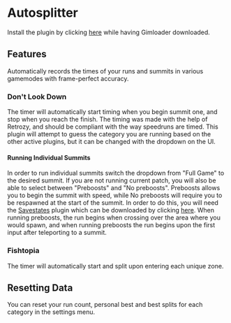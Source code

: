 # Autosplitter

Install the plugin by clicking [here](https://gimloader.github.io/install/?installUrl=https://raw.githubusercontent.com/Gimloader/client-plugins/main/plugins/Autosplitter/build/Autosplitter.js) while having Gimloader downloaded.

## Features

Automatically records the times of your runs and summits in various gamemodes with frame-perfect accuracy.

### Don't Look Down

The timer will automatically start timing when you begin summit one, and stop when you reach the finish. The timing was made with the help of Retrozy, and should be compliant with the way speedruns are timed. This plugin will attempt to guess the category you are running based on the other active plugins, but it can be changed with the dropdown on the UI.

#### Running Individual Summits

In order to run individual summits switch the dropdown from "Full Game" to the desired summit. If you are not running current patch, you will also be able to select between "Preboosts" and "No preboosts". Preboosts allows you to begin the summit with speed, while No preboosts will require you to be respawned at the start of the summit. In order to do this, you will need the [Savestates](../Savestates.js) plugin which can be downloaded by clicking [here](https://gimloader.github.io/install/?installUrl=https://raw.githubusercontent.com/Gimloader/client-plugins/main/plugins/Savestates.js). When running preboosts, the run begins when crossing over the area where you would spawn, and when running preboosts the run begins upon the first input after teleporting to a summit.

### Fishtopia

The timer will automatically start and split upon entering each unique zone.

## Resetting Data

You can reset your run count, personal best and best splits for each category in the settings menu.